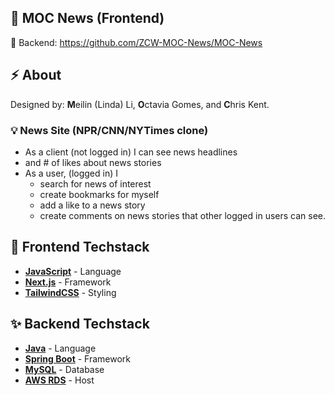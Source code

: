 ## 📰 MOC News (Frontend)
🔗 Backend: https://github.com/ZCW-MOC-News/MOC-News

## :zap: About
Designed by: **M**eilin (Linda) Li, **O**ctavia Gomes, and **C**hris Kent.

### 💡 News Site (NPR/CNN/NYTimes clone)

* As a client (not logged in) I can see news headlines
 * and # of likes about news stories
* As a user, (logged in) I
  * search for news of interest
  * create bookmarks for myself
  * add a like to a news story
  * create comments on news stories
   that other logged in users can see.
   
## 🎨 Frontend Techstack

- [**JavaScript**](https://www.javascript.com/) - Language
- [**Next.js**](https://nextjs.org/) - Framework
- [**TailwindCSS**](https://tailwindcss.com/) - Styling

   
## :sparkles: Backend Techstack

- [**Java**](https://swr.vercel.app/) - Language
- [**Spring Boot**](https://start.spring.io/) - Framework
- [**MySQL**](https://www.mysql.com/) - Database
- [**AWS RDS**](https://aws.amazon.com/rds/) - Host

